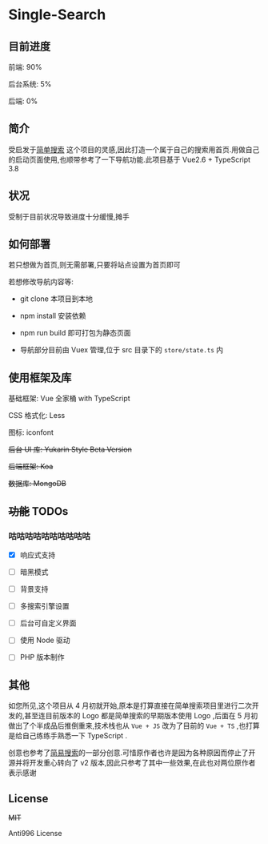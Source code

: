 # Single-Search

## 目前进度

前端: 90%

后台系统: 5%

后端: 0%

## 简介

受启发于[简单搜索](https://github.com/5iux/sou) 这个项目的灵感,因此打造一个属于自己的搜索用首页.用做自己的启动页面使用,也顺带参考了一下导航功能.此项目基于 Vue2.6 + TypeScript 3.8

## 状况

受制于目前状况导致进度十分缓慢,摊手

## 如何部署

若只想做为首页,则无需部署,只要将站点设置为首页即可

若想修改导航内容等:

- git clone 本项目到本地

- npm install 安装依赖

- npm run build 即可打包为静态页面

- 导航部分目前由 Vuex 管理,位于 src 目录下的 `store/state.ts` 内

## 使用框架及库

基础框架: Vue 全家桶 with TypeScript

CSS 格式化: Less

图标: iconfont

~~后台 UI 库: Yukarin Style Beta Version~~

~~后端框架: Koa~~

~~数据库: MongoDB~~

## ~~功能~~ TODOs

### 咕咕咕咕咕咕咕咕咕咕

- [x] 响应式支持

- [ ] 暗黑模式

- [ ] 背景支持

- [ ] 多搜索引擎设置

- [ ] 后台可自定义界面

- [ ] 使用 Node 驱动

- [ ] PHP 版本制作

## 其他

如您所见,这个项目从 4 月初就开始,原本是打算直接在简单搜索项目里进行二次开发的,甚至连目前版本的 Logo 都是简单搜索的早期版本使用 Logo ,后面在 5 月初做出了个半成品后推倒重来,技术栈也从 `Vue + JS` 改为了目前的 `Vue + TS` ,也打算是给自己练练手熟悉一下 TypeScript .

创意也参考了[简易搜索](https://github.com/zzd/Simple-Search-Page)的一部分创意.可惜原作者也许是因为各种原因而停止了开源并将开发重心转向了 v2 版本,因此只参考了其中一些效果,在此也对两位原作者表示感谢

## License

~~MIT~~

Anti996 License
